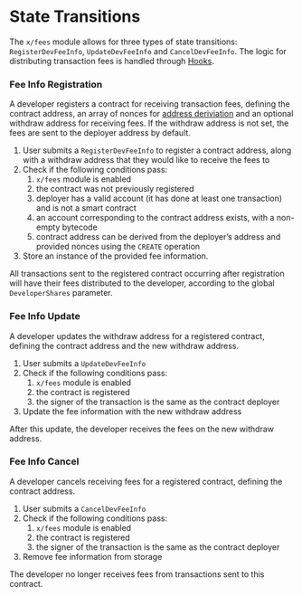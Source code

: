 <!--
order: 3
-->

# State Transitions

The `x/fees` module allows for three types of state transitions: `RegisterDevFeeInfo`, `UpdateDevFeeInfo` and `CancelDevFeeInfo`. The logic for distributing transaction fees is handled through [Hooks](./05_hooks.md).

### Fee Info Registration

A developer registers a contract for receiving transaction fees, defining the contract address, an array of nonces for [address deriviation](01_concepts.md#address-derivation) and an optional withdraw address for receiving fees. If the withdraw address is not set, the fees are sent to the deployer address by default.

1. User submits a `RegisterDevFeeInfo` to register a contract address, along with a withdraw address that they would like to receive the fees to
2. Check if the following conditions pass:
    1. `x/fees` module is enabled
    2. the contract was not previously registered
    3. deployer has a valid account (it has done at least one transaction) and is not a smart contract
    4. an account corresponding to the contract address exists, with a non-empty bytecode
    5. contract address can be derived from the deployer’s address and provided nonces using the `CREATE` operation
3. Store an instance of the provided fee information.

All transactions sent to the registered contract occurring after registration will have their fees distributed to the developer, according to the global `DeveloperShares` parameter.

### Fee Info Update

A developer updates the withdraw address for a registered contract, defining the contract address and the new withdraw address.

1. User submits a `UpdateDevFeeInfo`
2. Check if the following conditions pass:
    1. `x/fees` module is enabled
    2. the contract is registered
    3. the signer of the transaction is the same as the contract deployer
3. Update the fee information with the new withdraw address

After this update, the developer receives the fees on the new withdraw address.

### Fee Info Cancel

A developer cancels receiving fees for a registered contract, defining the contract address.

1. User submits a `CancelDevFeeInfo`
2. Check if the following conditions pass:
    1. `x/fees` module is enabled
    2. the contract is registered
    3. the signer of the transaction is the same as the contract deployer
3. Remove fee information from storage

The developer no longer receives fees from transactions sent to this contract.
